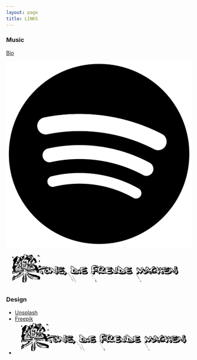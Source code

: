 ```yaml
---
layout: page
title: LINKS
---
```


### Music

[Bio](https://linkr.bio/tdfm)

[![Spotify](/assets/img/spotify.png)](https://open.spotify.com/playlist/6S1PFxAnGnnZs2fqehUR8e?si=A6M10DDjRHKjNFBAbLEw8Q)

[![Bio](/assets/img/tonbanners.png)](https://linkr.bio/tdfm/)

### Design

- [Unsplash](https://unsplash.com/de)
- [Freepik](https://de.freepik.com/)
- [![Pinterest](/assets/img/tonbanners.png)](https://linkr.bio/tdfm/)
